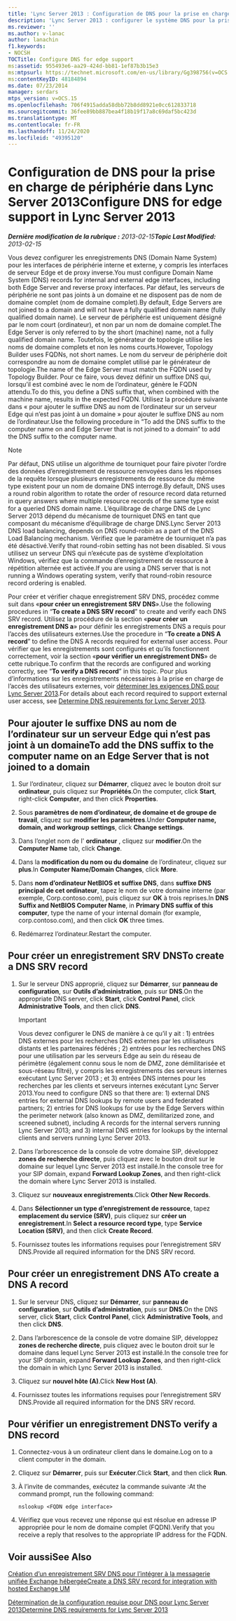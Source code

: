 ```yaml
---
title: 'Lync Server 2013 : Configuration de DNS pour la prise en charge de périphérie'
description: 'Lync Server 2013 : configurer le système DNS pour la prise en charge de Edge.'
ms.reviewer: ''
ms.author: v-lanac
author: lanachin
f1.keywords:
- NOCSH
TOCTitle: Configure DNS for edge support
ms:assetid: 955493e6-aa29-424d-bb81-1ef87b3b15e3
ms:mtpsurl: https://technet.microsoft.com/en-us/library/Gg398756(v=OCS.15)
ms:contentKeyID: 48184894
ms.date: 07/23/2014
manager: serdars
mtps_version: v=OCS.15
ms.openlocfilehash: 706f4915adda58dbb72b8dd8921e0cc612833718
ms.sourcegitcommit: 36fee89bb887bea4f18b19f17a8c69daf5bc423d
ms.translationtype: MT
ms.contentlocale: fr-FR
ms.lasthandoff: 11/24/2020
ms.locfileid: "49395120"
---
```

# <a name="configure-dns-for-edge-support-in-lync-server-2013"></a><span data-ttu-id="1821d-103">Configuration de DNS pour la prise en charge de périphérie dans Lync Server 2013</span><span class="sxs-lookup"><span data-stu-id="1821d-103">Configure DNS for edge support in Lync Server 2013</span></span>

<div data-xmlns="http://www.w3.org/1999/xhtml">

<div class="topic" data-xmlns="http://www.w3.org/1999/xhtml" data-msxsl="urn:schemas-microsoft-com:xslt" data-cs="https://msdn.microsoft.com/">

<div data-asp="https://msdn2.microsoft.com/asp">



</div>

<div id="mainSection">

<div id="mainBody"><span data-ttu-id="1821d-104">

<span> </span></span><span class="sxs-lookup"><span data-stu-id="1821d-104">

<span> </span></span></span>

<span data-ttu-id="1821d-105">_**Dernière modification de la rubrique :** 2013-02-15_</span><span class="sxs-lookup"><span data-stu-id="1821d-105">_**Topic Last Modified:** 2013-02-15_</span></span>

<span data-ttu-id="1821d-106">Vous devez configurer les enregistrements DNS (Domain Name System) pour les interfaces de périphérie interne et externe, y compris les interfaces de serveur Edge et de proxy inverse.</span><span class="sxs-lookup"><span data-stu-id="1821d-106">You must configure Domain Name System (DNS) records for internal and external edge interfaces, including both Edge Server and reverse proxy interfaces.</span></span> <span data-ttu-id="1821d-107">Par défaut, les serveurs de périphérie ne sont pas joints à un domaine et ne disposent pas de nom de domaine complet (nom de domaine complet).</span><span class="sxs-lookup"><span data-stu-id="1821d-107">By default, Edge Servers are not joined to a domain and will not have a fully qualified domain name (fully qualified domain name).</span></span> <span data-ttu-id="1821d-108">Le serveur de périphérie est uniquement désigné par le nom court (ordinateur), et non par un nom de domaine complet.</span><span class="sxs-lookup"><span data-stu-id="1821d-108">The Edge Server is only referred to by the short (machine) name, not a fully qualified domain name.</span></span> <span data-ttu-id="1821d-109">Toutefois, le générateur de topologie utilise les noms de domaine complets et non les noms courts.</span><span class="sxs-lookup"><span data-stu-id="1821d-109">However, Topology Builder uses FQDNs, not short names.</span></span> <span data-ttu-id="1821d-110">Le nom du serveur de périphérie doit correspondre au nom de domaine complet utilisé par le générateur de topologie.</span><span class="sxs-lookup"><span data-stu-id="1821d-110">The name of the Edge Server must match the FQDN used by Topology Builder.</span></span> <span data-ttu-id="1821d-111">Pour ce faire, vous devez définir un suffixe DNS qui, lorsqu’il est combiné avec le nom de l’ordinateur, génère le FQDN attendu.</span><span class="sxs-lookup"><span data-stu-id="1821d-111">To do this, you define a DNS suffix that, when combined with the machine name, results in the expected FQDN.</span></span> <span data-ttu-id="1821d-112">Utilisez la procédure suivante dans « pour ajouter le suffixe DNS au nom de l’ordinateur sur un serveur Edge qui n’est pas joint à un domaine » pour ajouter le suffixe DNS au nom de l’ordinateur.</span><span class="sxs-lookup"><span data-stu-id="1821d-112">Use the following procedure in “To add the DNS suffix to the computer name on and Edge Server that is not joined to a domain” to add the DNS suffix to the computer name.</span></span>

<div>


> [!NOTE]  
> <span data-ttu-id="1821d-113">Par défaut, DNS utilise un algorithme de tourniquet pour faire pivoter l’ordre des données d’enregistrement de ressource renvoyées dans les réponses de la requête lorsque plusieurs enregistrements de ressource du même type existent pour un nom de domaine DNS interrogé.</span><span class="sxs-lookup"><span data-stu-id="1821d-113">By default, DNS uses a round robin algorithm to rotate the order of resource record data returned in query answers where multiple resource records of the same type exist for a queried DNS domain name.</span></span> <span data-ttu-id="1821d-114">L’équilibrage de charge DNS de Lync Server 2013 dépend du mécanisme de tourniquet DNS en tant que composant du mécanisme d’équilibrage de charge DNS.</span><span class="sxs-lookup"><span data-stu-id="1821d-114">Lync Server 2013 DNS load balancing, depends on DNS round-robin as a part of the DNS Load Balancing mechanism.</span></span> <span data-ttu-id="1821d-115">Vérifiez que le paramètre de tourniquet n’a pas été désactivé.</span><span class="sxs-lookup"><span data-stu-id="1821d-115">Verify that round-robin setting has not been disabled.</span></span> <span data-ttu-id="1821d-116">Si vous utilisez un serveur DNS qui n’exécute pas de système d’exploitation Windows, vérifiez que la commande d’enregistrement de ressource à répétition alternée est activée.</span><span class="sxs-lookup"><span data-stu-id="1821d-116">If you are using a DNS server that is not running a Windows operating system, verify that round-robin resource record ordering is enabled.</span></span>



</div>

<span data-ttu-id="1821d-117">Pour créer et vérifier chaque enregistrement SRV DNS, procédez comme suit dans «**pour créer un enregistrement SRV DNS**».</span><span class="sxs-lookup"><span data-stu-id="1821d-117">Use the following procedures in “**To create a DNS SRV record**” to create and verify each DNS SRV record.</span></span> <span data-ttu-id="1821d-118">Utilisez la procédure de la section «**pour créer un enregistrement DNS a**» pour définir les enregistrements DNS a requis pour l’accès des utilisateurs externes.</span><span class="sxs-lookup"><span data-stu-id="1821d-118">Use the procedure in “**To create a DNS A record**” to define the DNS A records required for external user access.</span></span> <span data-ttu-id="1821d-119">Pour vérifier que les enregistrements sont configurés et qu’ils fonctionnent correctement, voir la section «**pour vérifier un enregistrement DNS**» de cette rubrique.</span><span class="sxs-lookup"><span data-stu-id="1821d-119">To confirm that the records are configured and working correctly, see “**To verify a DNS record**” in this topic.</span></span> <span data-ttu-id="1821d-120">Pour plus d’informations sur les enregistrements nécessaires à la prise en charge de l’accès des utilisateurs externes, voir [déterminer les exigences DNS pour Lync Server 2013](lync-server-2013-determine-dns-requirements.md).</span><span class="sxs-lookup"><span data-stu-id="1821d-120">For details about each record required to support external user access, see [Determine DNS requirements for Lync Server 2013](lync-server-2013-determine-dns-requirements.md).</span></span>

<div>

## <a name="to-add-the-dns-suffix-to-the-computer-name-on-an-edge-server-that-is-not-joined-to-a-domain"></a><span data-ttu-id="1821d-121">Pour ajouter le suffixe DNS au nom de l’ordinateur sur un serveur Edge qui n’est pas joint à un domaine</span><span class="sxs-lookup"><span data-stu-id="1821d-121">To add the DNS suffix to the computer name on an Edge Server that is not joined to a domain</span></span>

1.  <span data-ttu-id="1821d-122">Sur l’ordinateur, cliquez sur **Démarrer**, cliquez avec le bouton droit sur **ordinateur**, puis cliquez sur **Propriétés**.</span><span class="sxs-lookup"><span data-stu-id="1821d-122">On the computer, click **Start**, right-click **Computer**, and then click **Properties**.</span></span>

2.  <span data-ttu-id="1821d-123">Sous **paramètres de nom d’ordinateur, de domaine et de groupe de travail**, cliquez sur **modifier les paramètres**.</span><span class="sxs-lookup"><span data-stu-id="1821d-123">Under **Computer name, domain, and workgroup settings**, click **Change settings**.</span></span>

3.  <span data-ttu-id="1821d-124">Dans l’onglet nom de l' **ordinateur** , cliquez sur **modifier**.</span><span class="sxs-lookup"><span data-stu-id="1821d-124">On the **Computer Name** tab, click **Change**.</span></span>

4.  <span data-ttu-id="1821d-125">Dans la **modification du nom ou du domaine** de l’ordinateur, cliquez sur **plus**.</span><span class="sxs-lookup"><span data-stu-id="1821d-125">In **Computer Name/Domain Changes**, click **More**.</span></span>

5.  <span data-ttu-id="1821d-126">Dans **nom d’ordinateur NetBIOS et suffixe DNS**, dans **suffixe DNS principal de cet ordinateur**, tapez le nom de votre domaine interne (par exemple, Corp.contoso.com), puis cliquez sur **OK** à trois reprises.</span><span class="sxs-lookup"><span data-stu-id="1821d-126">In **DNS Suffix and NetBIOS Computer Name**, in **Primary DNS suffix of this computer**, type the name of your internal domain (for example, corp.contoso.com), and then click **OK** three times.</span></span>

6.  <span data-ttu-id="1821d-127">Redémarrez l’ordinateur.</span><span class="sxs-lookup"><span data-stu-id="1821d-127">Restart the computer.</span></span>

</div>

<div>

## <a name="to-create-a-dns-srv-record"></a><span data-ttu-id="1821d-128">Pour créer un enregistrement SRV DNS</span><span class="sxs-lookup"><span data-stu-id="1821d-128">To create a DNS SRV record</span></span>

1.  <span data-ttu-id="1821d-129">Sur le serveur DNS approprié, cliquez sur **Démarrer**, sur **panneau de configuration**, sur **Outils d’administration**, puis sur **DNS**.</span><span class="sxs-lookup"><span data-stu-id="1821d-129">On the appropriate DNS server, click **Start**, click **Control Panel**, click **Administrative Tools**, and then click **DNS**.</span></span>
    
    <div>
    

    > [!IMPORTANT]  
    > <span data-ttu-id="1821d-130">Vous devez configurer le DNS de manière à ce qu’il y ait : 1) entrées DNS externes pour les recherches DNS externes par les utilisateurs distants et les partenaires fédérés ; 2) entrées pour les recherches DNS pour une utilisation par les serveurs Edge au sein du réseau de périmètre (également connu sous le nom de DMZ, zone démilitarisée et sous-réseau filtré), y compris les enregistrements des serveurs internes exécutant Lync Server 2013 ; et 3) entrées DNS internes pour les recherches par les clients et serveurs internes exécutant Lync Server 2013.</span><span class="sxs-lookup"><span data-stu-id="1821d-130">You need to configure DNS so that there are: 1) external DNS entries for external DNS lookups by remote users and federated partners; 2) entries for DNS lookups for use by the Edge Servers within the perimeter network (also known as DMZ, demilitarized zone, and screened subnet), including A records for the internal servers running Lync Server 2013; and 3) internal DNS entries for lookups by the internal clients and servers running Lync Server 2013.</span></span>

    
    </div>

2.  <span data-ttu-id="1821d-131">Dans l’arborescence de la console de votre domaine SIP, développez **zones de recherche directe**, puis cliquez avec le bouton droit sur le domaine sur lequel Lync Server 2013 est installé.</span><span class="sxs-lookup"><span data-stu-id="1821d-131">In the console tree for your SIP domain, expand **Forward Lookup Zones**, and then right-click the domain where Lync Server 2013 is installed.</span></span>

3.  <span data-ttu-id="1821d-132">Cliquez sur **nouveaux enregistrements**.</span><span class="sxs-lookup"><span data-stu-id="1821d-132">Click **Other New Records**.</span></span>

4.  <span data-ttu-id="1821d-133">Dans **Sélectionner un type d’enregistrement de ressource**, tapez **emplacement du service (SRV)**, puis cliquez sur **créer un enregistrement**.</span><span class="sxs-lookup"><span data-stu-id="1821d-133">In **Select a resource record type**, type **Service Location (SRV)**, and then click **Create Record**.</span></span>

5.  <span data-ttu-id="1821d-134">Fournissez toutes les informations requises pour l’enregistrement SRV DNS.</span><span class="sxs-lookup"><span data-stu-id="1821d-134">Provide all required information for the DNS SRV record.</span></span>

</div>

<div>

## <a name="to-create-a-dns-a-record"></a><span data-ttu-id="1821d-135">Pour créer un enregistrement DNS A</span><span class="sxs-lookup"><span data-stu-id="1821d-135">To create a DNS A record</span></span>

1.  <span data-ttu-id="1821d-136">Sur le serveur DNS, cliquez sur **Démarrer**, sur **panneau de configuration**, sur **Outils d’administration**, puis sur **DNS**.</span><span class="sxs-lookup"><span data-stu-id="1821d-136">On the DNS server, click **Start**, click **Control Panel**, click **Administrative Tools**, and then click **DNS**.</span></span>

2.  <span data-ttu-id="1821d-137">Dans l’arborescence de la console de votre domaine SIP, développez **zones de recherche directe**, puis cliquez avec le bouton droit sur le domaine dans lequel Lync Server 2013 est installé.</span><span class="sxs-lookup"><span data-stu-id="1821d-137">In the console tree for your SIP domain, expand **Forward Lookup Zones**, and then right-click the domain in which Lync Server 2013 is installed.</span></span>

3.  <span data-ttu-id="1821d-138">Cliquez sur **nouvel hôte (A)**.</span><span class="sxs-lookup"><span data-stu-id="1821d-138">Click **New Host (A)**.</span></span>

4.  <span data-ttu-id="1821d-139">Fournissez toutes les informations requises pour l’enregistrement SRV DNS.</span><span class="sxs-lookup"><span data-stu-id="1821d-139">Provide all required information for the DNS SRV record.</span></span>

</div>

<div>

## <a name="to-verify-a-dns-record"></a><span data-ttu-id="1821d-140">Pour vérifier un enregistrement DNS</span><span class="sxs-lookup"><span data-stu-id="1821d-140">To verify a DNS record</span></span>

1.  <span data-ttu-id="1821d-141">Connectez-vous à un ordinateur client dans le domaine.</span><span class="sxs-lookup"><span data-stu-id="1821d-141">Log on to a client computer in the domain.</span></span>

2.  <span data-ttu-id="1821d-142">Cliquez sur **Démarrer**, puis sur **Exécuter**.</span><span class="sxs-lookup"><span data-stu-id="1821d-142">Click **Start**, and then click **Run**.</span></span>

3.  <span data-ttu-id="1821d-143">À l’invite de commandes, exécutez la commande suivante :</span><span class="sxs-lookup"><span data-stu-id="1821d-143">At the command prompt, run the following command:</span></span>
    
        nslookup <FQDN edge interface>

4.  <span data-ttu-id="1821d-144">Vérifiez que vous recevez une réponse qui est résolue en adresse IP appropriée pour le nom de domaine complet (FQDN).</span><span class="sxs-lookup"><span data-stu-id="1821d-144">Verify that you receive a reply that resolves to the appropriate IP address for the FQDN.</span></span>

</div>

<div>

## <a name="see-also"></a><span data-ttu-id="1821d-145">Voir aussi</span><span class="sxs-lookup"><span data-stu-id="1821d-145">See Also</span></span>


[<span data-ttu-id="1821d-146">Création d’un enregistrement SRV DNS pour l’intégrer à la messagerie unifiée Exchange hébergée</span><span class="sxs-lookup"><span data-stu-id="1821d-146">Create a DNS SRV record for integration with hosted Exchange UM</span></span>](lync-server-2013-create-a-dns-srv-record-for-integration-with-hosted-exchange-um.md)  


[<span data-ttu-id="1821d-147">Détermination de la configuration requise pour DNS pour Lync Server 2013</span><span class="sxs-lookup"><span data-stu-id="1821d-147">Determine DNS requirements for Lync Server 2013</span></span>](lync-server-2013-determine-dns-requirements.md)  
  

<span data-ttu-id="1821d-148"></div>

</div>

<span> </span>

</div>

</div>

</span><span class="sxs-lookup"><span data-stu-id="1821d-148"></div>

</div>

<span> </span>

</div>

</div>

</span></span></div>

